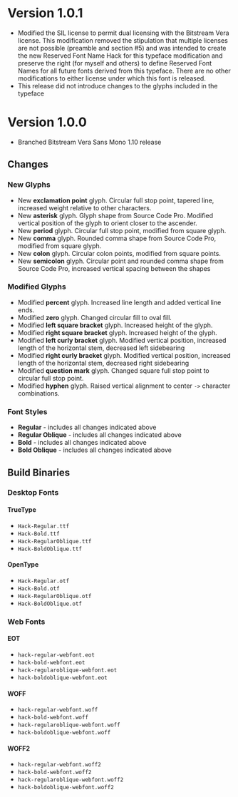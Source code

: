 # Version 1.0.1

- Modified the SIL license to permit dual licensing with the Bitstream Vera license.  This modification removed the stipulation that multiple licenses are not possible (preamble and section #5) and was intended to create the new Reserved Font Name Hack for this typeface modification and preserve the right (for myself and others) to define Reserved Font Names for all future fonts derived from this typeface.  There are no other modifications to either license under which this font is released.
- This release did not introduce changes to the glyphs included in the typeface


# Version 1.0.0
- Branched Bitstream Vera Sans Mono 1.10 release

## Changes

### New Glyphs

- New **exclamation point** glyph. Circular full stop point, tapered line, increased weight relative to other characters.
- New **asterisk** glyph.  Glyph shape from Source Code Pro.  Modified vertical position of the glyph to orient closer to the ascender.
- New **period** glyph.  Circular full stop point, modified from square glyph.
- New **comma** glyph.  Rounded comma shape from Source Code Pro, modified from square glyph.
- New **colon** glyph. Circular colon points, modified from square points.
- New **semicolon** glyph. Circular point and rounded comma shape from Source Code Pro, increased vertical spacing between the shapes


### Modified Glyphs
- Modified **percent** glyph.  Increased line length and added vertical line ends.
- Modified **zero** glyph.  Changed circular fill to oval fill.
- Modified **left square bracket** glyph. Increased height of the glyph.
- Modified **right square bracket** glyph. Increased height of the glyph.
- Modified **left curly bracket** glyph.  Modified vertical position, increased length of the horizontal stem, decreased left sidebearing
- Modified **right curly bracket** glyph. Modified vertical position, increased length of the horizontal stem, decreased right sidebearing
- Modified **question mark** glyph.  Changed square full stop point to circular full stop point.
- Modified **hyphen** glyph. Raised vertical alignment to center `->` character combinations.

### Font Styles
- **Regular** - includes all changes indicated above
- **Regular Oblique** - includes all changes indicated above
- **Bold** - includes all changes indicated above
- **Bold Oblique** - includes all changes indicated above


## Build Binaries

### Desktop Fonts

#### TrueType
- `Hack-Regular.ttf`
- `Hack-Bold.ttf`
- `Hack-RegularOblique.ttf`
- `Hack-BoldOblique.ttf`

#### OpenType
- `Hack-Regular.otf`
- `Hack-Bold.otf`
- `Hack-RegularOblique.otf`
- `Hack-BoldOblique.otf`

### Web Fonts

#### EOT
- `hack-regular-webfont.eot`
- `hack-bold-webfont.eot`
- `hack-regularoblique-webfont.eot`
- `hack-boldoblique-webfont.eot`

#### WOFF
- `hack-regular-webfont.woff`
- `hack-bold-webfont.woff`
- `hack-regularoblique-webfont.woff`
- `hack-boldoblique-webfont.woff`

#### WOFF2
- `hack-regular-webfont.woff2`
- `hack-bold-webfont.woff2`
- `hack-regularoblique-webfont.woff2`
- `hack-boldoblique-webfont.woff2`
